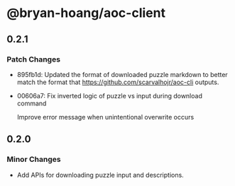 # @bryan-hoang/aoc-client

## 0.2.1

### Patch Changes

- 895fb1d: Updated the format of downloaded puzzle markdown to better match the format that
  <https://github.com/scarvalhojr/aoc-cli> outputs.
- 00606a7: Fix inverted logic of puzzle vs input during download command

  Improve error message when unintentional overwrite occurs

## 0.2.0

### Minor Changes

- Add APIs for downloading puzzle input and descriptions.
